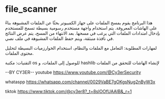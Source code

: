 # file_scanner
 هذا البرنامج يقوم بمسح الملفات على جهاز الكمبيوتر بحثًا عن الملفات المشبوهة بناءً على الهاشات المعروفة. يتم استخدام واجهة مستخدم رسومية بسيطة تسمح للمستخدم بإدخال امتدادات الملفات التي يرغب في مسحها. بعد الانتهاء من المسح، يتم عرض النتائج في نافذة منبثقة، ويتم حفظ الملفات المشبوهة في ملف نصي.

لمهارات المطلوبة: 
 التعامل مع الملفات والنظام،
 استخدام الخوارزميات البسيطة لتحليل محتوى الملفات.
 
التقنيات:
مكتبة os للوصول إلى الملفات،
و hashlib لإنشاء الهاشات للتحقق من الملفات

--BY CY3ER-- youtube https://www.youtube.com/@Cy3erSecurity

whataspp https://whatsapp.com/channel/0029VaBE7gOKgsNug2nByW3x

tiktok https://www.tiktok.com/@cy3er8?_t=8sIOOfUAAlB&_r=1
